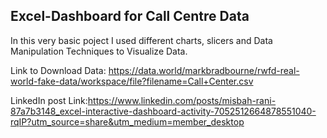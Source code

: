 ## Excel-Dashboard for Call Centre Data
In this very basic poject I used different charts, slicers and Data Manipulation Techniques to Visualize Data.
  
  Link to Download Data: https://data.world/markbradbourne/rwfd-real-world-fake-data/workspace/file?filename=Call+Center.csv

LinkedIn post Link:https://www.linkedin.com/posts/misbah-rani-87a7b3148_excel-interactive-dashboard-activity-7052512664878551040-rqIP?utm_source=share&utm_medium=member_desktop
